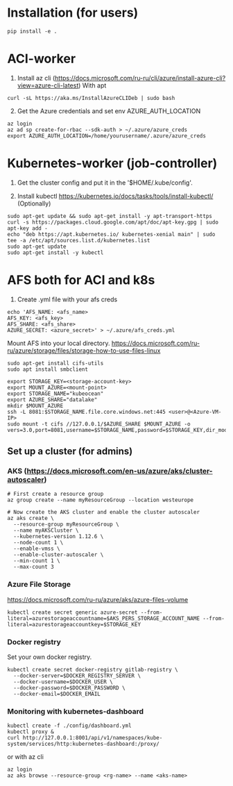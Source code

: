 # Installation (for users)

```
pip install -e .
```

# ACI-worker
1. Install az cli (https://docs.microsoft.com/ru-ru/cli/azure/install-azure-cli?view=azure-cli-latest)
With apt
```
curl -sL https://aka.ms/InstallAzureCLIDeb | sudo bash
```

2. Get the Azure credentials and set env AZURE_AUTH_LOCATION
```
az login
az ad sp create-for-rbac --sdk-auth > ~/.azure/azure_creds
export AZURE_AUTH_LOCATION=/home/yourusername/.azure/azure_creds
```

# Kubernetes-worker (job-controller)

1. Get the cluster config and put it in the '$HOME/.kube/config'.

2. Install kubectl https://kubernetes.io/docs/tasks/tools/install-kubectl/  (Optionally)
```
sudo apt-get update && sudo apt-get install -y apt-transport-https
curl -s https://packages.cloud.google.com/apt/doc/apt-key.gpg | sudo apt-key add -
echo "deb https://apt.kubernetes.io/ kubernetes-xenial main" | sudo tee -a /etc/apt/sources.list.d/kubernetes.list
sudo apt-get update
sudo apt-get install -y kubectl
```

# AFS both for ACI and k8s

1. Create .yml file with your afs creds
```
echo 'AFS_NAME: <afs_name>
AFS_KEY: <afs_key>
AFS_SHARE: <afs_share>
AZURE_SECRET: <azure_secret>' > ~/.azure/afs_creds.yml
```

Mount AFS into your local directory.
https://docs.microsoft.com/ru-ru/azure/storage/files/storage-how-to-use-files-linux
```
sudo apt-get install cifs-utils
sudo apt install smbclient

export STORAGE_KEY=<storage-account-key>
export MOUNT_AZURE=<mount-point>
export STORAGE_NAME="kubeocean"
export AZURE_SHARE="datalake"
mkdir $MOUNT_AZURE
ssh -L 8081:$STORAGE_NAME.file.core.windows.net:445 <user>@<Azure-VM-IP>
sudo mount -t cifs //127.0.0.1/$AZURE_SHARE $MOUNT_AZURE -o vers=3.0,port=8081,username=$STORAGE_NAME,password=$STORAGE_KEY,dir_mode=0777,file_mode=0777,serverino

```



## Set up a cluster (for admins)
### AKS (https://docs.microsoft.com/en-us/azure/aks/cluster-autoscaler)
```
# First create a resource group
az group create --name myResourceGroup --location westeurope

# Now create the AKS cluster and enable the cluster autoscaler
az aks create \
  --resource-group myResourceGroup \
  --name myAKSCluster \
  --kubernetes-version 1.12.6 \
  --node-count 1 \
  --enable-vmss \
  --enable-cluster-autoscaler \
  --min-count 1 \
  --max-count 3
```

### Azure File Storage
https://docs.microsoft.com/ru-ru/azure/aks/azure-files-volume
```
kubectl create secret generic azure-secret --from-literal=azurestorageaccountname=$AKS_PERS_STORAGE_ACCOUNT_NAME --from-literal=azurestorageaccountkey=$STORAGE_KEY
```


### Docker registry
Set your own docker registry.
```
kubectl create secret docker-registry gitlab-registry \
  --docker-server=$DOCKER_REGISTRY_SERVER \
  --docker-username=$DOCKER_USER \
  --docker-password=$DOCKER_PASSWORD \
  --docker-email=$DOCKER_EMAIL
   ```

### Monitoring with kubernetes-dashboard
```
kubectl create -f ./config/dashboard.yml
kubectl proxy &
curl http://127.0.0.1:8001/api/v1/namespaces/kube-system/services/http:kubernetes-dashboard:/proxy/
```

or with az cli
```
az login
az aks browse --resource-group <rg-name> --name <aks-name>
```
